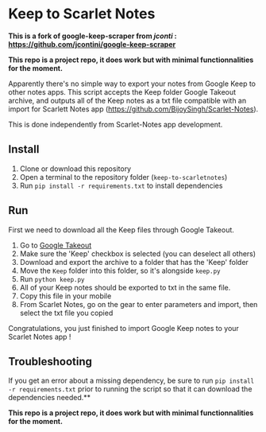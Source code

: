 # Keep to Scarlet Notes
**This is a fork of google-keep-scraper from *jconti* :  https://github.com/jcontini/google-keep-scraper**

**This repo is a project repo, it does work but with minimal functionnalities for the moment.** 

Apparently there's no simple way to export your notes from Google Keep to other notes apps. This script accepts the Keep folder Google Takeout archive, and outputs all of the Keep notes as a txt file compatible with an import for Scarlett Notes app (https://github.com/BijoySingh/Scarlet-Notes). 

This is done independently from Scarlet-Notes app development.

## Install
1. Clone or download this repository
1. Open a terminal to the repository folder (`keep-to-scarletnotes`)
1. Run `pip install -r requirements.txt` to install dependencies

## Run
First we need to download all the Keep files through Google Takeout.
1. Go to [Google Takeout](https://takeout.google.com/settings/takeout)
1. Make sure the 'Keep' checkbox is selected (you can deselect all others)
1. Download and export the archive to a folder that has the 'Keep' folder
1. Move the `Keep` folder into this folder, so it's alongside `keep.py`
1. Run `python keep.py`
1. All of your Keep notes should be exported to txt in the same file.
1. Copy this file in your mobile 
1. From Scarlet Notes, go on the gear to enter parameters and import, then select the txt file you copied

Congratulations, you just finished to import Google Keep notes to your Scarlet Notes app ! 

## Troubleshooting
If you get an error about a missing dependency, be sure to run `pip install -r requirements.txt` prior to running the script so that it can download the dependencies needed.**

**This repo is a project repo, it does work but with minimal functionnalities for the moment.** 
